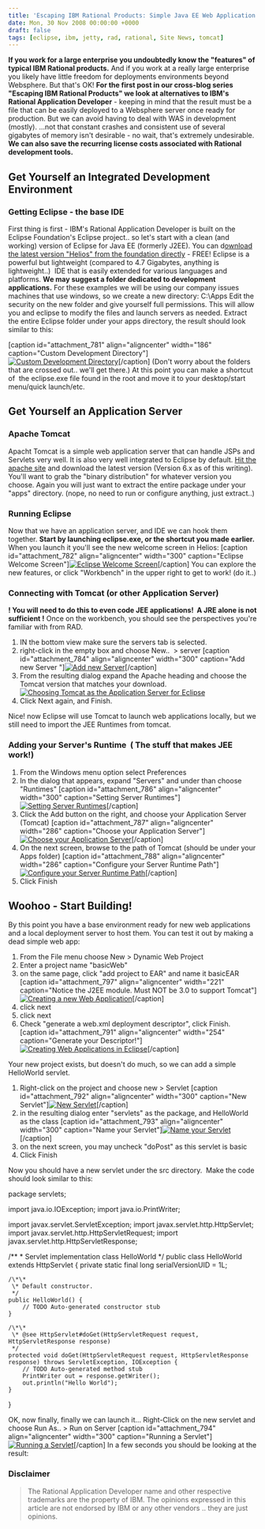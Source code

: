 ```yaml
---
title: 'Escaping IBM Rational Products: Simple Java EE Web Application Development with Eclipse'
date: Mon, 30 Nov 2008 00:00:00 +0000
draft: false
tags: [eclipse, ibm, jetty, rad, rational, Site News, tomcat]
---
```


**If you work for a large enterprise you undoubtedly know the "features" of typical IBM Rational products.** And if you work at a really large enterprise you likely have little freedom for deployments environments beyond Websphere. But that's OK! **For the first post in our cross-blog series "Escaping IBM Rational Products" we look at alternatives to IBM's Rational Application Developer** \- keeping in mind that the result must be a file that can be easily deployed to a Websphere server once ready for production. But we can avoid having to deal with WAS in development (mostly). ...not that constant crashes and consistent use of several gigabytes of memory isn't desirable - no wait, that's extremely undesirable. **We can also save the recurring license costs associated with Rational development tools.**

Get Yourself an Integrated Development Environment
--------------------------------------------------

### Getting Eclipse - the base IDE

First thing is first - IBM's Rational Application Developer is built on the Eclipse Foundation's Eclipse project.. so let's start with a clean (and working) version of Eclipse for Java EE (formerly J2EE). You can d[ownload the latest version "Helios" from the foundation directly](http://www.eclipse.org/downloads/moreinfo/jee.php# "Learn more about Eclipse JEE version") \- FREE! Eclipse is a powerful but lightweight (compared to 4.7 Gigabytes, anything is lightweight..)  IDE that is easily extended for various languages and platforms. **We may suggest a folder dedicated to development applications.** For these examples we will be using our company issues machines that use windows, so we create a new directory: C:\\Apps Edit the security on the new folder and give yourself full permissions. This will allow you and eclipse to modify the files and launch servers as needed. Extract the entire Eclipse folder under your apps directory, the result should look  similar to this:

\[caption id="attachment_781" align="aligncenter" width="186" caption="Custom Development Directory"\][![](https://blog.edwardawebb.com/wp-content/uploads/2010/06/apps.png "Custom Development Directory")](https://blog.edwardawebb.com/wp-content/uploads/2010/06/apps.png)\[/caption\] (Don't worry about the folders that are crossed out.. we'll get there.) At this point you can make a shortcut of  the eclipse.exe file found in the root and move it to your desktop/start menu/quick launch/etc.

Get Yourself an Application Server
----------------------------------

### Apache Tomcat

Apacht Tomcat is a simple web application server that can handle JSPs and Servlets very well. It is also very well integrated to Eclipse by default. [Hit the apache site](http://tomcat.apache.org/ "Visit the Apache Tomcat site for downloads and details.") and download the latest version (Version 6.x as of this writing). You'll want to grab the "binary distribution" for whatever version you choose. Again you will just want to extract the entire package under your "apps" directory. (nope, no need to run or configure anything, just extract..)

### Running Eclipse

Now that we have an application server, and IDE we can hook them together. **Start by launching eclipse.exe, or the shortcut you made earlier.** When you launch it you'll see the new welcome screen in Helios: \[caption id="attachment_782" align="aligncenter" width="300" caption="Eclipse Welcome Screen"\][![Eclipse Welcome Screen](https://blog.edwardawebb.com/wp-content/uploads/2010/06/new_eclipse-300x231.jpg "Eclipse Welcome Screen")](https://blog.edwardawebb.com/wp-content/uploads/2010/06/new_eclipse.png)\[/caption\] You can explore the new features, or click "Workbench" in the upper right to get to work! (do it..)

### Connecting with Tomcat (or other Application Server)

**! You will need to do this to even code JEE applications!  A JRE alone is not sufficient !** Once on the workbench, you should see the perspectives you're familiar with from RAD.

1.  IN the bottom view make sure the servers tab is selected.
2.  right-click in the empty box and choose New..  > server \[caption id="attachment_784" align="aligncenter" width="300" caption="Add new Server "\][![Add new Server ](https://blog.edwardawebb.com/wp-content/uploads/2010/06/servers-300x240.png "servers")](https://blog.edwardawebb.com/wp-content/uploads/2010/06/servers.png)\[/caption\]
3.  From the resulting dialog expand the Apache heading and choose the Tomcat version that matches your download.[![Choosing Tomcat as the Application Server for Eclipse](https://blog.edwardawebb.com/wp-content/uploads/2010/06/newservers-220x300.jpg "Choosing Tomcat")](https://blog.edwardawebb.com/wp-content/uploads/2010/06/newservers.png)
4.  Click Next again, and Finish.

Nice! now Eclipse will use Tomcat to launch web applications locally, but we still need to import the JEE Runtimes from tomcat.

### Adding your Server's Runtime  ( The stuff that makes JEE work!)

1.  From the Windows menu option select Preferences
2.  In the dialog that appears, expand "Servers" and under than choose "Runtimes" \[caption id="attachment_786" align="aligncenter" width="300" caption="Setting Server Runtimes"\][![](https://blog.edwardawebb.com/wp-content/uploads/2010/06/server_runtimes-300x217.jpg "Setting Server Runtimes")](https://blog.edwardawebb.com/wp-content/uploads/2010/06/server_runtimes.png)\[/caption\]
3.  Click the Add button on the right, and choose your Application Server (Tomcat) \[caption id="attachment_787" align="aligncenter" width="286" caption="Choose your Application Server"\][![](https://blog.edwardawebb.com/wp-content/uploads/2010/06/chosed-286x300.jpg "Choose your Application Server")](https://blog.edwardawebb.com/wp-content/uploads/2010/06/chosed.png)\[/caption\]
4.  On the next screen, browse to the path of Tomcat (should be under your Apps folder) \[caption id="attachment_788" align="aligncenter" width="286" caption="Configure your Server Runtime Path"\][![Configure your Server Runtime Path](https://blog.edwardawebb.com/wp-content/uploads/2010/06/path-286x300.jpg "Configure your Server Runtime Path")](https://blog.edwardawebb.com/wp-content/uploads/2010/06/path.png)\[/caption\]
5.  Click Finish

Woohoo - Start Building!
------------------------

By this point you have a base environment ready for new web applications and a local deployment server to host them. You can test it out by making a dead simple web app:

1.  From the File menu choose New > Dynamic Web Project
2.  Enter a project name "basicWeb"
3.  on the same page, click "add project to EAR" and name it basicEAR \[caption id="attachment_797" align="aligncenter" width="221" caption="Notice the J2EE module. Must NOT be 3.0 to support Tomcat"\][![Creating a new Web Application](https://blog.edwardawebb.com/wp-content/uploads/2010/06/newweb1-221x300.png "Creating a new Web Application")](https://blog.edwardawebb.com/wp-content/uploads/2010/06/newweb1.png)\[/caption\]
4.  click next
5.  click next
6.  Check "generate a web.xml deployment descriptor", click Finish. \[caption id="attachment_791" align="aligncenter" width="254" caption="Generate your Descriptor!"\][![Creating Web Applications in Eclipse](https://blog.edwardawebb.com/wp-content/uploads/2010/06/generate-254x300.jpg "Generate your Descriptor!")](https://blog.edwardawebb.com/wp-content/uploads/2010/06/generate.png)\[/caption\]

Your new project exists, but doesn't do much, so we can add a simple HelloWorld servlet.

1.  Right-click on the project and choose new > Servlet \[caption id="attachment_792" align="aligncenter" width="300" caption="New Servlet"\][![New Servlet](https://blog.edwardawebb.com/wp-content/uploads/2010/06/servelt-300x240.png "New Servlet")](https://blog.edwardawebb.com/wp-content/uploads/2010/06/servelt.png)\[/caption\]
2.  in the resulting dialog enter "servlets" as the package, and HelloWorld as the class \[caption id="attachment_793" align="aligncenter" width="300" caption="Name your Servlet"\][![Name your Servlet](https://blog.edwardawebb.com/wp-content/uploads/2010/06/servelt_details-300x246.jpg "Name your Servlet")](https://blog.edwardawebb.com/wp-content/uploads/2010/06/servelt_details.png)\[/caption\]
3.  on the next screen, you may uncheck "doPost" as this servlet is basic
4.  Click Finish

Now you should have a new servlet under the src directory.  Make the code should look similar to this:

package servlets;

import java.io.IOException;
import java.io.PrintWriter;

import javax.servlet.ServletException;
import javax.servlet.http.HttpServlet;
import javax.servlet.http.HttpServletRequest;
import javax.servlet.http.HttpServletResponse;

/\*\*
 \* Servlet implementation class HelloWorld
 */
public class HelloWorld extends HttpServlet {
	private static final long serialVersionUID = 1L;

    /\*\*
     \* Default constructor. 
     */
    public HelloWorld() {
        // TODO Auto-generated constructor stub
    }

	/\*\*
	 \* @see HttpServlet#doGet(HttpServletRequest request, HttpServletResponse response)
	 */
	protected void doGet(HttpServletRequest request, HttpServletResponse response) throws ServletException, IOException {
		// TODO Auto-generated method stub
		PrintWriter out = response.getWriter();
		out.println("Hello World");
	}

}

OK, now finally, finally we can launch it... Right-Click on the new servlet and choose Run As.. > Run on Server \[caption id="attachment_794" align="aligncenter" width="300" caption="Running a Servlet"\][![Running a Servlet](https://blog.edwardawebb.com/wp-content/uploads/2010/06/runas-300x240.png "Running a Servlet")](https://blog.edwardawebb.com/wp-content/uploads/2010/06/runas.png)\[/caption\] In a few seconds you should be looking at the result:

### Disclaimer

> The Rational Application Developer name and other respective trademarks are the property of IBM. The opinions expressed in this article are not endorsed by IBM or any other vendors .. they are just opinions.
